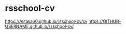 # rsschool-cv

https://Alitalia60.github.io/rsschool-cv/cv
https://GITHUB-USERNAME.github.io/rsschool-cv/
